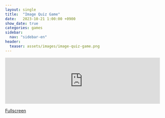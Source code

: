 ```yaml
---
layout: single
title:  "Image Quiz Game"
date:   2023-10-21 1:00:00 +0900
show_date: true
categories: games
sidebar:
  nav: "sidebar-en"
header:
  teaser: assets/images/image-quiz-game.png
---
```


<iframe id="game" src="https://ge-steven.github.io/image-quiz-game/" style="width:100%; overflow: hidden;" allowfullscreen="" frameborder="0">
</iframe>

[Fullscreen](https://ge-steven.github.io/image-quiz-game/)

<script type="application/javascript">

function resizeIFrameToFitContent( iFrame ) {

    iFrame.width  = iFrame.contentWindow.document.body.scrollWidth;
    iFrame.height = iFrame.contentWindow.document.body.scrollHeight;
}

const iframe = document.querySelector('#game');
iframe.onload = () => {
    var iFrame = document.getElementById( 'game' );
    resizeIFrameToFitContent( iFrame );
}

</script>
